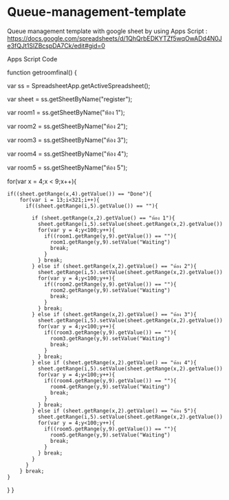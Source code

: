# Queue-management-template
Queue management template with google sheet by using Apps Script : 
https://docs.google.com/spreadsheets/d/1QhQrbEDKYTZf5wqOwADd4N0Je3fQJt1SlZBcspDA7Ck/edit#gid=0

Apps Script Code

function getroomfinal() {

  var ss = SpreadsheetApp.getActiveSpreadsheet();
  
  var sheet = ss.getSheetByName("register");
  
  var room1 = ss.getSheetByName("ห้อง 1");
  
  var room2 = ss.getSheetByName("ห้อง 2");
  
  var room3 = ss.getSheetByName("ห้อง 3");
  
  var room4 = ss.getSheetByName("ห้อง 4");
  
  var room5 = ss.getSheetByName("ห้อง 5");

  for(var x = 4;x < 9;x++){
  
    if((sheet.getRange(x,4).getValue()) == "Done"){
        for(var i = 13;i<321;i++){
          if((sheet.getRange(i,5).getValue()) == ""){

            if (sheet.getRange(x,2).getValue() == "ห้อง 1"){
              sheet.getRange(i,5).setValue(sheet.getRange(x,2).getValue())
              for(var y = 4;y<100;y++){
                if((room1.getRange(y,9).getValue()) == ""){
                  room1.getRange(y,9).setValue("Waiting")
                  break;
                }
              } break;
            } else if (sheet.getRange(x,2).getValue() == "ห้อง 2"){
              sheet.getRange(i,5).setValue(sheet.getRange(x,2).getValue())
              for(var y = 4;y<100;y++){
                if((room2.getRange(y,9).getValue()) == ""){
                  room2.getRange(y,9).setValue("Waiting")
                  break;
                }
              } break;
            } else if (sheet.getRange(x,2).getValue() == "ห้อง 3"){
              sheet.getRange(i,5).setValue(sheet.getRange(x,2).getValue())
              for(var y = 4;y<100;y++){
                if((room3.getRange(y,9).getValue()) == ""){
                  room3.getRange(y,9).setValue("Waiting")
                  break;
                }
              } break;
            } else if (sheet.getRange(x,2).getValue() == "ห้อง 4"){
              sheet.getRange(i,5).setValue(sheet.getRange(x,2).getValue())
              for(var y = 4;y<100;y++){
                if((room4.getRange(y,9).getValue()) == ""){
                  room4.getRange(y,9).setValue("Waiting")
                  break;
                }
              } break;
            } else if (sheet.getRange(x,2).getValue() == "ห้อง 5"){
              sheet.getRange(i,5).setValue(sheet.getRange(x,2).getValue())
              for(var y = 4;y<100;y++){
                if((room5.getRange(y,9).getValue()) == ""){
                  room5.getRange(y,9).setValue("Waiting")
                  break;
                }
              } break;
            }
          }
        } break;
    }
  }
}  
